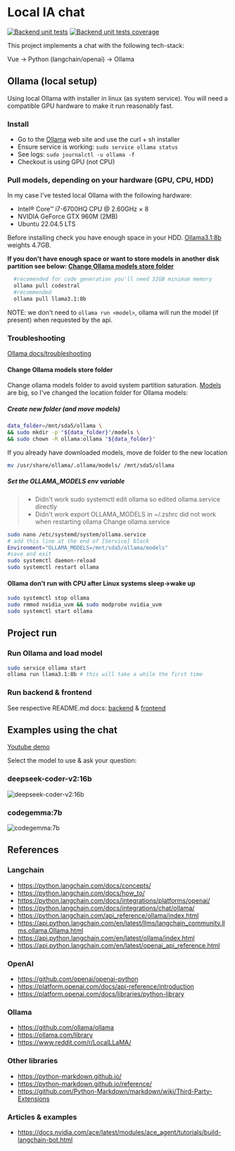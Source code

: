 # Local IA chat

[![Backend unit tests](https://github.com/davidgfolch/OpenAI-local-ollama-chat/actions/workflows/backend-tests.yml/badge.svg)](https://github.com/davidgfolch/OpenAI-local-ollama-chat/actions/workflows/backend-tests.yml)
[![Backend unit tests coverage](https://github.com/davidgfolch/OpenAI-local-ollama-chat/actions/workflows/backend-tests.yml/coverage.svg)](https://github.com/davidgfolch/OpenAI-local-ollama-chat/actions/workflows/backend-tests.yml)

This project implements a chat with the following tech-stack:

Vue -> Python (langchain/openai) -> Ollama

## Ollama (local setup)

Using local Ollama with installer in linux (as system service).
You will need a compatible GPU hardware to make it run reasonably fast.

### Install

- Go to the [Ollama](https://ollama.com/download) web site and use the curl + sh installer
- Ensure service is working: `sudo service ollama status`
- See logs: `sudo journalctl -u ollama -f`
- Checkout is using GPU (not CPU)

### Pull models, depending on your hardware (GPU, CPU, HDD)

In my case I've tested local Ollama with the following hardware:

- Intel® Core™ i7-6700HQ CPU @ 2.60GHz × 8
- NVIDIA GeForce GTX 960M (2MB)
- Ubuntu 22.04.5 LTS

Before installing check you have enough space in your HDD.  [Ollama3.1:8b](https://ollama.com/library/llama3.1) weights 4.7GB.

**If you don't have enough space or want to store models in another disk partition see below: [Change Ollama models store folder](#change-ollama-models-store-folder)**

```bash
  #recomended for code generation you'll need 32GB minimum memory
  ollama pull codestral
  #recommended
  ollama pull llama3.1:8b
```

NOTE: we don't need to `ollama run <model>`, ollama will run the model (if present) when requested by the api.

### Troubleshooting

[Ollama docs/troubleshooting](https://github.com/ollama/ollama/blob/main/docs/troubleshooting.md)

#### Change Ollama models store folder

Change ollama models folder to avoid system partition saturation.
[Models](https://ollama.com/library?sort=popular) are big, so I've changed the location folder for Ollama models:

##### Create new folder (and move models)

```bash
data_folder=/mnt/sda5/ollama \
&& sudo mkdir -p "${data_folder}"/models \
&& sudo chown -R ollama:ollama "${data_folder}"
```

If you already have downloaded models, move de folder to the new location

```bash
mv /usr/share/ollama/.ollama/models/ /mnt/sda5/ollama
```

##### Set the OLLAMA_MODELS env variable

> - Didn't work sudo systemctl edit ollama so edited ollama.service directly
> - Didn't work export OLLAMA_MODELS in ~/.zshrc did not work when restarting ollama
Change ollama.service

```bash
sudo nano /etc/systemd/system/ollama.service
# add this line at the end of [Service] block
Environment="OLLAMA_MODELS=/mnt/sda5/ollama/models"
#save and exit
sudo systemctl daemon-reload
sudo systemctl restart ollama
```

#### Ollama don't run with CPU after Linux systems sleep->wake up

```bash
sudo systemctl stop ollama
sudo rmmod nvidia_uvm && sudo modprobe nvidia_uvm
sudo systemctl start ollama
```

## Project run

### Run Ollama and load model

```bash
sudo service ollama start
ollama run llama3.1:8b # this will take a while the first time
```

### Run backend & frontend

See respective README.md docs: [backend](backend/README.md) & [frontend](frontend/README.md)

## Examples using the chat

[Youtube demo](https://youtu.be/EkgyaqOtIxg)

Select the model to use & ask your question:

### deepseek-coder-v2:16b

![deepseek-coder-v2:16b](deepseek-coder-v2_16b.png)

### codegemma:7b

![codegemma:7b](codegemma_7b.png)

## References

### Langchain

- <https://python.langchain.com/docs/concepts/>
- <https://python.langchain.com/docs/how_to/>
- <https://python.langchain.com/docs/integrations/platforms/openai/>
- <https://python.langchain.com/docs/integrations/chat/ollama/>
- <https://python.langchain.com/api_reference/ollama/index.html>
- <https://api.python.langchain.com/en/latest/llms/langchain_community.llms.ollama.Ollama.html>
- <https://api.python.langchain.com/en/latest/ollama/index.html>
- <https://api.python.langchain.com/en/latest/openai_api_reference.html>

### OpenAI

- <https://github.com/openai/openai-python>
- <https://platform.openai.com/docs/api-reference/introduction>
- <https://platform.openai.com/docs/libraries/python-library>

### Ollama

- <https://github.com/ollama/ollama>
- <https://ollama.com/library>
- <https://www.reddit.com/r/LocalLLaMA/>

### Other libraries

- <https://python-markdown.github.io/>
- <https://python-markdown.github.io/reference/>
- <https://github.com/Python-Markdown/markdown/wiki/Third-Party-Extensions>

### Articles & examples

- <https://docs.nvidia.com/ace/latest/modules/ace_agent/tutorials/build-langchain-bot.html>
